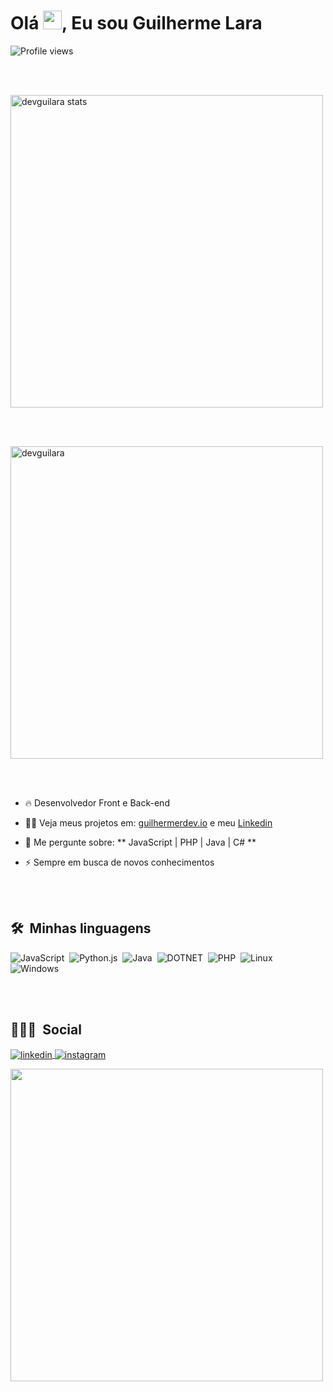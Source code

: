 <h1 align="left">Olá <img src="https://raw.githubusercontent.com/kaueMarques/kaueMarques/master/hi.gif" width="30px">, Eu sou Guilherme Lara</h1>
<p align="left"> <img src="https://komarev.com/ghpvc/?username=devguilara&color=yellow" alt="Profile views" /> </p>


<br><br>
<p align="left">
<img width="500em" src="https://github-readme-stats.vercel.app/api?username=devguilara&show_icons=true&theme=vision-friendly-dark" alt="devguilara stats"/>

<br><br>

<img width="500em" src="https://github-readme-stats.vercel.app/api/top-langs/?username=devguilara&layout=compact&theme=vision-friendly-dark" alt="devguilara "/>


</p>

<br><br>



- 🔥 Desenvolvedor Front e Back-end

- 👨‍💻 Veja meus projetos em: [guilhermerdev.io](https://devguilara.github.io/devguilara.io/) e meu [Linkedin](https://www.linkedin.com/in/guilaradev/)

- 💬 Me pergunte sobre: ** JavaScript | PHP | Java | C# **

- ⚡ Sempre em busca de novos conhecimentos 

<br><br>

## 🛠 &nbsp;Minhas linguagens

![JavaScript](https://img.shields.io/badge/-JavaScript-05122A?style=flat&logo=javascript)&nbsp;
![Python.js](https://img.shields.io/badge/-Python-05122A?style=flat&logo=Python)&nbsp;
![Java](https://img.shields.io/badge/-Java-05122A?style=flat&logo=java)&nbsp;
![DOTNET](https://img.shields.io/badge/-.Net-05122A?style=flat&logo=.Net&logoColor=1572B6)&nbsp;
![PHP](https://img.shields.io/badge/-PHP-05122A?style=flat&logo=php&logoColor=1572B6)&nbsp;
![Linux](https://img.shields.io/badge/-Linux-05122A?style=flat&logo=linux)&nbsp;
![Windows](https://img.shields.io/badge/-Windows-05122A?style=flat&logo=windows)&nbsp;

<br><br>


## 👨🏽‍🦲 &nbsp;Social

<p align="left">

<a href="https://www.linkedin.com/in/guilherme-ribeiro-almeida-lara/" target="_blank">
  <img align="center" src="https://img.shields.io/badge/-guilaradev-05122A?style=flat&logo=linkedin" alt="linkedin"/>
</a>
<a href="https://instagram.com/guiriblara" target="_blank">
 <img align="center" src="https://img.shields.io/badge/-guilaradev-05122A?style=flat&logo=instagram" alt="instagram"/>
</a>
</p>
<img width="500em" src="https://i.gifer.com/39Cg.gif" />
<br><br>


